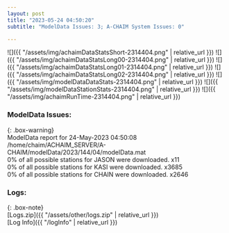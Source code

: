 ```yaml
---
layout: post
title: "2023-05-24 04:50:20"
subtitle: "ModelData Issues: 3; A-CHAIM System Issues: 0"

---
```


![]({{ "/assets/img/achaimDataStatsShort-2314404.png" | relative_url }})
![]({{ "/assets/img/achaimDataStatsLong00-2314404.png" | relative_url }})
![]({{ "/assets/img/achaimDataStatsLong01-2314404.png" | relative_url }})
![]({{ "/assets/img/achaimDataStatsLong02-2314404.png" | relative_url }})
![]({{ "/assets/img/modelDataDataStats-2314404.png" | relative_url }})
![]({{ "/assets/img/modelDataStationStats-2314404.png" | relative_url }})
![]({{ "/assets/img/achaimRunTime-2314404.png" | relative_url }})


### ModelData Issues:  
  
{: .box-warning}  
 ModelData report for 24-May-2023 04:50:08   
 /home/chaim/ACHAIM_SERVER/A-CHAIM/modelData/2023/144/04/modelData.mat   
 0% of all possible stations for JASON were downloaded. x11   
 0% of all possible stations for KASI were downloaded. x3685   
 0% of all possible stations for CHAIN were downloaded. x2646   
  


### Logs:  
  
{: .box-note}  
[Logs.zip]({{ "/assets/other/logs.zip" | relative_url }})  
[Log Info]({{ "/logInfo" | relative_url }})  
